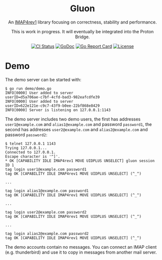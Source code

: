 <p align="center">
<h1 align="center">Gluon</h1>
<p align="center">An <a href="https://datatracker.ietf.org/doc/html/rfc3501">IMAP4rev1</a> library focusing on correctness, stability and performance.</p>
<p align="center">This is work in progress. It will eventually be integrated into the Proton Bridge.</p>
<p align="center">
<a href="https://github.com/ProtonMail/gluon/actions/workflows/release.yml"><img src="https://github.com/ProtonMail/gluon/actions/workflows/release.yml/badge.svg?branch=master" alt="CI Status"></a>
<a href="https://pkg.go.dev/github.com/ProtonMail/gluon"><img src="https://pkg.go.dev/badge/github.com/ProtonMail/gluon" alt="GoDoc"></a>
<a href="https://goreportcard.com/report/ProtonMail/gluon"><img src="https://goreportcard.com/badge/ProtonMail/gluon" alt="Go Report Card"></a>
<a href="LICENSE"><img src="https://img.shields.io/github/license/ProtonMail/gluon.svg" alt="License"></a>
</p>

# Demo

The demo server can be started with:

```
$ go run demo/demo.go
INFO[0000] User added to server                          userID=d5a706ae-c7bf-4cfd-bad3-982eafcdfe39
INFO[0000] User added to server                          userID=622e121e-c9c7-43f9-b0ee-22bf868e8429
INFO[0000] Server is listening on 127.0.0.1:1143
```

The demo server includes two demo users,
the first has addresses `user1@example.com` and `alias1@example.com` and password `password1`,
the second has addresses `user2@example.com` and `alias2@example.com` and password `password2`:

```
$ telnet 127.0.0.1 1143
Trying 127.0.0.1...
Connected to 127.0.0.1.
Escape character is '^]'.
* OK [CAPABILITY IDLE IMAP4rev1 MOVE UIDPLUS UNSELECT] gluon session ID 1
tag login user1@example.com password1
tag OK [CAPABILITY IDLE IMAP4rev1 MOVE UIDPLUS UNSELECT] (^_^)

...

tag login alias1@example.com password1
tag OK [CAPABILITY IDLE IMAP4rev1 MOVE UIDPLUS UNSELECT] (^_^)

...

tag login user2@example.com password2
tag OK [CAPABILITY IDLE IMAP4rev1 MOVE UIDPLUS UNSELECT] (^_^)

...

tag login alias2@example.com password2
tag OK [CAPABILITY IDLE IMAP4rev1 MOVE UIDPLUS UNSELECT] (^_^)
```

The demo accounts contain no messages. You can connect an IMAP client (e.g. thunderbird) and use it to copy in
messages from another mail server.
